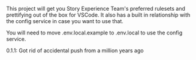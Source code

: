 This project will get you Story Experience Team's preferred rulesets and prettifying out of the box for VSCode. It also has a built in relationship with the config service in case you want to use that.

You will need to move .env.local.example to .env.local to use the config service.

0.1.1:
Got rid of accidental push from a million years ago
